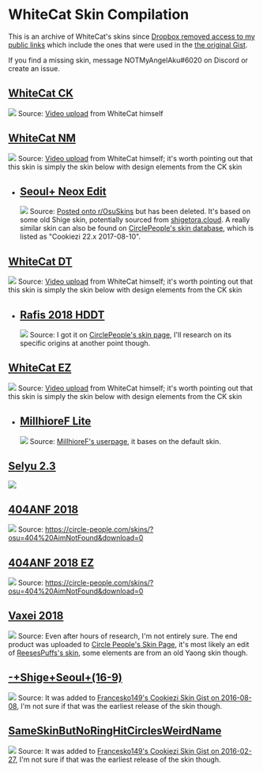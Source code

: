 # WhiteCat Skin Compilation
This is an archive of WhiteCat's skins since [Dropbox removed access to my public links](https://twitter.com/notmyangelaku/status/1320117758823178245) which include the ones that were used in the [the original Gist](https://gist.github.com/myangelaku/d08b8c69df2effd36a3ae8ed642fc6bf/b7a164960180c9e2e49e04212a6d90a6a51e413e).

If you find a missing skin, message NOTMyAngelAku#6020 on Discord or create an issue.

## [WhiteCat CK](https://github.com/myangelaku/whitecat-skins/raw/master/-%20%20%20%20%20%20%20%20%23%20WhiteCat%20(1.0)%20%E3%80%8ECK%E3%80%8F%20%23-/-%20%20%20%20%20%20%20%20%23%20WhiteCat%20(1.0)%20%E3%80%8ECK%E3%80%8F%20%23-.osk)
![](https://github.com/myangelaku/whitecat-skins/raw/master/-%20%20%20%20%20%20%20%20%23%20WhiteCat%20(1.0)%20%E3%80%8ECK%E3%80%8F%20%23-/-%20%20%20%20%20%20%20%20%23%20WhiteCat%20(1.0)%20%E3%80%8ECK%E3%80%8F%20%23-.png)
Source: [Video upload](https://youtu.be/58nABMVbqt8) from WhiteCat himself
## [WhiteCat NM](https://github.com/myangelaku/whitecat-skins/raw/master/-%20%20%20%20%20%20%20%20%23%20WhiteCat%20(1.0)%20%E3%80%8ENM%E3%80%8F%20%23-/-%20%20%20%20%20%20%20%20%23%20WhiteCat%20(1.0)%20%E3%80%8ENM%E3%80%8F%20%23-.osk)
![](https://github.com/myangelaku/whitecat-skins/raw/master/-%20%20%20%20%20%20%20%20%23%20WhiteCat%20(1.0)%20%E3%80%8ENM%E3%80%8F%20%23-/-%20%20%20%20%20%20%20%20%23%20WhiteCat%20(1.0)%20%E3%80%8ENM%E3%80%8F%20%23-.jpg)
Source: [Video upload](https://youtu.be/58nABMVbqt8) from WhiteCat himself; it's worth pointing out that this skin is simply the skin below with design elements from the CK skin
* ## [Seoul+ Neox Edit](https://github.com/myangelaku/whitecat-skins/raw/master/Seoul+/Seoul+.osk)
     ![](https://github.com/myangelaku/whitecat-skins/raw/master/Seoul+/Seoul+.png)
     Source: [Posted onto r/OsuSkins](https://www.reddit.com/r/OsuSkins/comments/6gffpz/shige_yellow_cursor_blue_trail_skin_remake) but has been deleted. It's based on some old Shige skin, potentially sourced from [shigetora.cloud](https://web.archive.org/web/20180109034530/http://www.shigetora.cloud:80/skins). A really similar skin can also be found on [CirclePeople's skin database](https://circle-people.com/skins/?osu=Cookiezi), which is listed as "Cookiezi 22.x 2017-08-10".
## [WhiteCat DT](https://github.com/myangelaku/whitecat-skins/raw/master/-%20%20%20%20%20%20%20%20%23%20WhiteCat%20(1.0)%20%E3%80%8EDT%E3%80%8F%20%23-/-%20%20%20%20%20%20%20%20%23%20WhiteCat%20(1.0)%20%E3%80%8EDT%E3%80%8F%20%23-.osk)
![](https://github.com/myangelaku/whitecat-skins/raw/master/-%20%20%20%20%20%20%20%20%23%20WhiteCat%20(1.0)%20%E3%80%8EDT%E3%80%8F%20%23-/-%20%20%20%20%20%20%20%20%23%20WhiteCat%20(1.0)%20%E3%80%8EDT%E3%80%8F%20%23-.jpg)
Source: [Video upload](https://youtu.be/58nABMVbqt8) from WhiteCat himself; it's worth pointing out that this skin is simply the skin below with design elements from the CK skin
* ## [Rafis 2018 HDDT](https://github.com/myangelaku/whitecat-skins/raw/master/Rafis%202018-03-26%20HDDT/Rafis%202018-03-26%20HDDT.osk)
     ![](https://github.com/myangelaku/whitecat-skins/raw/master/Rafis%202018-03-26%20HDDT/Rafis%202018-03-26%20HDDT.png)
     Source: I got it on [CirclePeople's skin page](https://circle-people.com/skins/?osu=Rafis&download=0), I'll research on its specific origins at another point though.
## [WhiteCat EZ](https://github.com/myangelaku/whitecat-skins/raw/master/-%20%20%20%20%20%20%20%20%23%20WhiteCat%20(1.0)%20%E3%80%8EEZ%E3%80%8F%20%23-/-%20%20%20%20%20%20%20%20%23%20WhiteCat%20(1.0)%20%E3%80%8EEZ%E3%80%8F%20%23-.osk)
![](https://github.com/myangelaku/whitecat-skins/blob/master/-%20%20%20%20%20%20%20%20%23%20WhiteCat%20(1.0)%20%E3%80%8EEZ%E3%80%8F%20%23-/-%20%23%20WhiteCat%20(1.0)%20%E3%80%8EEZ%E3%80%8F%20%23-.osk.jpg)
Source: [Video upload](https://youtu.be/58nABMVbqt8) from WhiteCat himself; it's worth pointing out that this skin is simply the skin below with design elements from the CK skin
* ## [MillhioreF Lite](https://github.com/myangelaku/whitecat-skins/raw/master/Millhiore%20Lite/Millhiore%2BLite.osk)
     ![](https://github.com/myangelaku/whitecat-skins/blob/master/Millhiore%20Lite/Millhiore%2BLite.png)
     Source: [MillhioreF's userpage](https://old.ppy.sh/u/941094), it bases on the default skin.
## [Selyu 2.3](https://github.com/myangelaku/whitecat-skins/raw/master/-%20Selyu%20v2.3/-%20Selyu%20v2.3.osk)
![](https://github.com/myangelaku/whitecat-skins/raw/master/-%20Selyu%20v2.3/-%20Selyu%20v2.3.png)
## [404ANF 2018](https://github.com/myangelaku/whitecat-skins/raw/master/404%20AimNotFound%202018-06-10/404%20AimNotFound%202018-06-10.osk)
![](https://github.com/myangelaku/whitecat-skins/raw/master/404%20AimNotFound%202018-06-10/404%20AimNotFound%202018-06-10.png)
Source: https://circle-people.com/skins/?osu=404%20AimNotFound&download=0
## [404ANF 2018 EZ](https://github.com/myangelaku/whitecat-skins/raw/master/404%20AimNotFound%202018-10-20%20EZ/404%20AimNotFound%202018-10-20%20EZ.osk)
![](https://github.com/myangelaku/whitecat-skins/raw/master/404%20AimNotFound%202018-10-20%20EZ/404%20AimNotFound%202018-10-20%20EZ.png)
Source: https://circle-people.com/skins/?osu=404%20AimNotFound&download=0
## [Vaxei 2018](https://github.com/myangelaku/whitecat-skins/raw/master/Vaxei%202018-12-09/Vaxei%202018-12-09.osk)
![](https://github.com/myangelaku/whitecat-skins/blob/master/Vaxei%202018-12-09/Vaxei%202018-12-09.png)
Source: Even after hours of research, I'm not entirely sure. The end product was uploaded to [Circle People's Skin Page](https://circle-people.com/skins/?osu=Vaxei&download=0), it's most likely an edit of [ReesesPuffs's skin](https://de.catbox.moe/psywxn.zip), some elements are from an old Yaong skin though.
## [-+Shige+Seoul+(16-9)](https://github.com/myangelaku/whitecat-skins/raw/master/-%2BShige%2BSeoul%2B(16-9)/-%2BShige%2BSeoul%2B(16-9).osk)
![](https://github.com/myangelaku/whitecat-skins/blob/master/-%2BShige%2BSeoul%2B(16-9)/-%2BShige%2BSeoul%2B(16-9).jpg)
Source: It was added to [Francesko149's Cookiezi Skin Gist on 2016-08-08](https://gist.github.com/Francesco149/a09c68cbe756951face7/4e9673111f24708d567093e0b8c70638db163594), I'm not sure if that was the earliest release of the skin though.
## [SameSkinButNoRingHitCirclesWeirdName](https://github.com/myangelaku/whitecat-skins/raw/master/SameSkinButNoRingHitCirclesWeirdName/SameSkinButNoRingHitCirclesWeirdName.osk)
![](https://github.com/myangelaku/whitecat-skins/raw/master/SameSkinButNoRingHitCirclesWeirdName/SameSkinButNoRingHitCirclesWeirdName.jpg)
Source: It was added to [Francesko149's Cookiezi Skin Gist on 2016-02-27](https://gist.github.com/Francesco149/a09c68cbe756951face7/c62b845edda5925f9a78912427ecc6265dd7ae7e), I'm not sure if that was the earliest release of the skin though.
